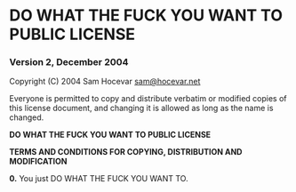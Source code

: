 # DO WHAT THE FUCK YOU WANT TO PUBLIC LICENSE

### Version 2, December 2004

Copyright (C) 2004 Sam Hocevar <sam@hocevar.net>

Everyone is permitted to copy and distribute verbatim or modified copies of this license document, and changing it is allowed as long as the name is changed.

**DO WHAT THE FUCK YOU WANT TO PUBLIC LICENSE**

**TERMS AND CONDITIONS FOR COPYING, DISTRIBUTION AND MODIFICATION**

**0.** You just DO WHAT THE FUCK YOU WANT TO.